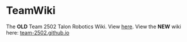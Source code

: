 # TeamWiki
The **OLD** Team 2502 Talon Robotics Wiki. View [here](https://github.com/Team-2502/TeamWiki/wiki). View the **NEW** wiki here: [team-2502.github.io](https://team-2502.github.io) 
